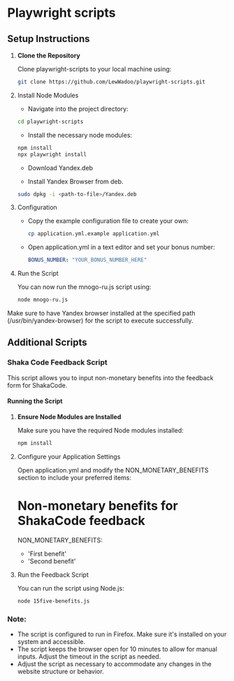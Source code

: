 # Playwright scripts

## Setup Instructions

1. **Clone the Repository**

   Clone playwright-scripts to your local machine using:
   ```bash
   git clone https://github.com/LewWadoo/playwright-scripts.git
   ```

2. Install Node Modules

   - Navigate into the project directory:

   ```bash
   cd playwright-scripts
   ```

   - Install the necessary node modules:

   ```bash
   npm install
   npx playwright install
   ```

   - Download Yandex.deb

   - Install Yandex Browser from deb.

    ```bash
    sudo dpkg -i <path-to-file>/Yandex.deb
    ```

3. Configuration

   - Copy the example configuration file to create your own:

      ```bash
      cp application.yml.example application.yml
      ```

   - Open application.yml in a text editor and set your bonus number:

      ```yaml
      BONUS_NUMBER: "YOUR_BONUS_NUMBER_HERE"
      ```

4. Run the Script

   You can now run the mnogo-ru.js script using:

   ```bash
   node mnogo-ru.js
   ```

Make sure to have Yandex browser installed at the specified path (/usr/bin/yandex-browser) for the script to execute successfully.

## Additional Scripts

### Shaka Code Feedback Script

This script allows you to input non-monetary benefits into the feedback form for ShakaCode.

#### Running the Script

1. **Ensure Node Modules are Installed**

   Make sure you have the required Node modules installed:

   ```bash
   npm install
   ```

2. Configure your Application Settings

   Open application.yml and modify the NON_MONETARY_BENEFITS section to include your preferred items:

   # Non-monetary benefits for ShakaCode feedback
   NON_MONETARY_BENEFITS:
     - 'First benefit'
     - 'Second benefit'

3. Run the Feedback Script

   You can run the script using Node.js:

   ```bash
   node 15five-benefits.js
   ```

### Note:
- The script is configured to run in Firefox. Make sure it's installed on your system and accessible.
- The script keeps the browser open for 10 minutes to allow for manual inputs. Adjust the timeout in the script as needed.
- Adjust the script as necessary to accommodate any changes in the website structure or behavior.
